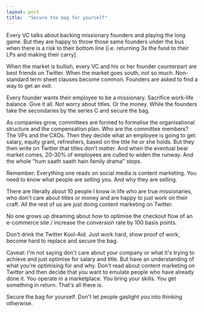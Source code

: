 ```yaml
---
layout: post
title:  "Secure the bag for yourself"
---
```


Every VC talks about backing missionary founders and playing the long game. But they are happy to throw those same founders under the bus when there is a risk to their bottom line [i.e. returning 3x the fund to their LPs and making their carry].

When the market is bullish, every VC and his or her founder counterpart are best friends on Twitter. When the market goes south, not so much. Non-standard term sheet clauses become common. Founders are asked to find a way to get an exit.

Every founder wants their employee to be a missionary. Sacrifice work-life balance. Give it all. Not worry about titles. Or the money. While the founders take the secondaries by the series C and secure the bag.

As companies grow, committees are formed to formalise the organisational structure and the compensation plan. Who are the committee members? The VPs and the CXOs. Then they decide what an employee is going to get: salary, equity grant, refreshers, based on the title he or she holds. But they then write on Twitter that titles don't matter. And when the eventual bear market comes, 20-30% of employees are culled to widen the runway. And the whole "hum saath saath hain family drama" stops.

Remember: Everything one reads on social media is content marketing. You need to know what people are selling you. And why they are selling.

There are literally about 10 people I know in life who are true missionaries, who don't care about titles or money and are happy to just work on their craft. All the rest of us are just doing content marketing on Twitter.

No one grows up dreaming about how to optimise the checkout flow of an e-commerce site / increase the conversion rate by 100 basis points.

Don't drink the Twitter Kool-Aid. Just work hard, show proof of work, become hard to replace and secure the bag.

Caveat: I'm not saying don't care about your company or what it's trying to achieve and just optimise for salary and title. But have an understanding of what you're optimising for and why. Don't read about content marketing on Twitter and then decide that you want to emulate people who have already done it. You operate in a marketplace. You bring your skills. You get something in return. That's all there is.

Secure the bag for yourself. Don't let people gaslight you into thinking otherwise.
